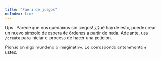 ```yaml
---
title: "Fuera de juegos"
noIndex: true
---
```


Ups. ¡Parece que nos quedamos sin juegos! ¿Qué hay de esto, puede crear un nuevo símbolo de espera de órdenes a partir de nada. Adelante, usa `/create` para iniciar el proceso de hacer una petición.

Piense en algo mundano o imaginativo. Le corresponde enteramente a usted.
